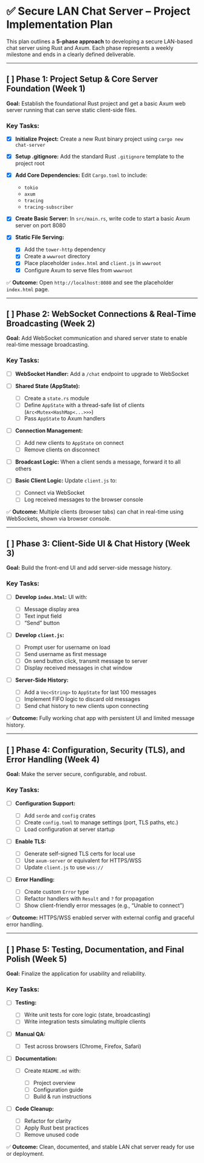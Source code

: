 # ✅ Secure LAN Chat Server – Project Implementation Plan

This plan outlines a **5-phase approach** to developing a secure LAN-based chat server using Rust and Axum. Each phase represents a weekly milestone and ends in a clearly defined deliverable.

---

## [ ] Phase 1: Project Setup & Core Server Foundation (Week 1)

**Goal:** Establish the foundational Rust project and get a basic Axum web server running that can serve static client-side files.

### Key Tasks:

* [x] **Initialize Project:** Create a new Rust binary project using `cargo new chat-server`
* [x] **Setup .gitignore:** Add the standard Rust `.gitignore` template to the project root
* [x] **Add Core Dependencies:** Edit `Cargo.toml` to include:

  * `tokio`
  * `axum`
  * `tracing`
  * `tracing-subscriber`
* [x] **Create Basic Server:** In `src/main.rs`, write code to start a basic Axum server on port 8080
* [x] **Static File Serving:**

  * [x] Add the `tower-http` dependency
  * [x] Create a `wwwroot` directory
  * [x] Place placeholder `index.html` and `client.js` in `wwwroot`
  * [x] Configure Axum to serve files from `wwwroot`

✅ **Outcome:** Open `http://localhost:8080` and see the placeholder `index.html` page.

---

## [ ] Phase 2: WebSocket Connections & Real-Time Broadcasting (Week 2)

**Goal:** Add WebSocket communication and shared server state to enable real-time message broadcasting.

### Key Tasks:

* [ ] **WebSocket Handler:** Add a `/chat` endpoint to upgrade to WebSocket
* [ ] **Shared State (AppState):**

  * [ ] Create a `state.rs` module
  * [ ] Define `AppState` with a thread-safe list of clients (`Arc<Mutex<HashMap<...>>>`)
  * [ ] Pass `AppState` to Axum handlers
* [ ] **Connection Management:**

  * [ ] Add new clients to `AppState` on connect
  * [ ] Remove clients on disconnect
* [ ] **Broadcast Logic:** When a client sends a message, forward it to all others
* [ ] **Basic Client Logic:** Update `client.js` to:

  * [ ] Connect via WebSocket
  * [ ] Log received messages to the browser console

✅ **Outcome:** Multiple clients (browser tabs) can chat in real-time using WebSockets, shown via browser console.

---

## [ ] Phase 3: Client-Side UI & Chat History (Week 3)

**Goal:** Build the front-end UI and add server-side message history.

### Key Tasks:

* [ ] **Develop `index.html`:** UI with:

  * [ ] Message display area
  * [ ] Text input field
  * [ ] “Send” button
* [ ] **Develop `client.js`:**

  * [ ] Prompt user for username on load
  * [ ] Send username as first message
  * [ ] On send button click, transmit message to server
  * [ ] Display received messages in chat window
* [ ] **Server-Side History:**

  * [ ] Add a `Vec<String>` to `AppState` for last 100 messages
  * [ ] Implement FIFO logic to discard old messages
  * [ ] Send chat history to new clients upon connecting

✅ **Outcome:** Fully working chat app with persistent UI and limited message history.

---

## [ ] Phase 4: Configuration, Security (TLS), and Error Handling (Week 4)

**Goal:** Make the server secure, configurable, and robust.

### Key Tasks:

* [ ] **Configuration Support:**

  * [ ] Add `serde` and `config` crates
  * [ ] Create `config.toml` to manage settings (port, TLS paths, etc.)
  * [ ] Load configuration at server startup
* [ ] **Enable TLS:**

  * [ ] Generate self-signed TLS certs for local use
  * [ ] Use `axum-server` or equivalent for HTTPS/WSS
  * [ ] Update `client.js` to use `wss://`
* [ ] **Error Handling:**

  * [ ] Create custom `Error` type
  * [ ] Refactor handlers with `Result` and `?` for propagation
  * [ ] Show client-friendly error messages (e.g., “Unable to connect”)

✅ **Outcome:** HTTPS/WSS enabled server with external config and graceful error handling.

---

## [ ] Phase 5: Testing, Documentation, and Final Polish (Week 5)

**Goal:** Finalize the application for usability and reliability.

### Key Tasks:

* [ ] **Testing:**

  * [ ] Write unit tests for core logic (state, broadcasting)
  * [ ] Write integration tests simulating multiple clients
* [ ] **Manual QA:**

  * [ ] Test across browsers (Chrome, Firefox, Safari)
* [ ] **Documentation:**

  * [ ] Create `README.md` with:

    * [ ] Project overview
    * [ ] Configuration guide
    * [ ] Build & run instructions
* [ ] **Code Cleanup:**

  * [ ] Refactor for clarity
  * [ ] Apply Rust best practices
  * [ ] Remove unused code

✅ **Outcome:** Clean, documented, and stable LAN chat server ready for use or deployment.

